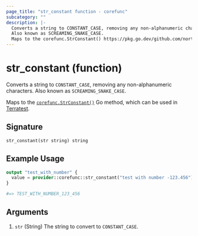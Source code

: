 ```yaml
---
page_title: "str_constant function - corefunc"
subcategory: ""
description: |-
  Converts a string to CONSTANT_CASE, removing any non-alphanumeric characters.
  Also known as SCREAMING_SNAKE_CASE.
  Maps to the corefunc.StrConstant() https://pkg.go.dev/github.com/northwood-labs/terraform-provider-corefunc/corefunc#StrConstant Go method, which can be used in Terratest https://terratest.gruntwork.io.
---
```


# str_constant (function)

Converts a string to `CONSTANT_CASE`, removing any non-alphanumeric characters.
Also known as `SCREAMING_SNAKE_CASE`.

Maps to the [`corefunc.StrConstant()`](https://pkg.go.dev/github.com/northwood-labs/terraform-provider-corefunc/corefunc#StrConstant) Go method, which can be used in [Terratest](https://terratest.gruntwork.io).

## Signature

<!-- signature generated by tfplugindocs -->
```text
str_constant(str string) string
```

## Example Usage

```terraform
output "test_with_number" {
  value = provider::corefunc::str_constant("test with number -123.456")
}

#=> TEST_WITH_NUMBER_123_456
```

## Arguments

<!-- arguments generated by tfplugindocs -->
1. `str` (String) The string to convert to `CONSTANT_CASE`.

<!-- Preview the provider docs with the Terraform registry provider docs preview tool: https://registry.terraform.io/tools/doc-preview -->
